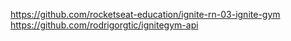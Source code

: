 https://github.com/rocketseat-education/ignite-rn-03-ignite-gym
https://github.com/rodrigorgtic/ignitegym-api
